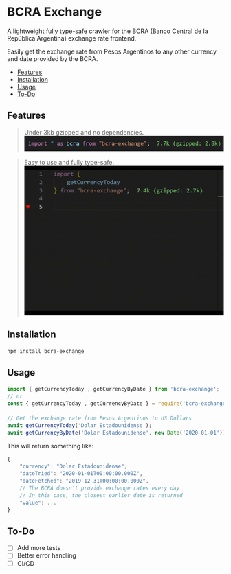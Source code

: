 # BCRA Exchange
A lightweight fully type-safe crawler for the BCRA (Banco Central de la República Argentina) exchange rate frontend.

Easily get the exchange rate from Pesos Argentinos to any other currency and date provided by the BCRA.

- [Features](#features)
- [Installation](#installation)
- [Usage](#usage)
- [To-Do](#to-do)

## Features
> Under 3kb gzipped and no dependencies.
![7.7k (gzipped: 2.8k)](./resources/size.png)

> Easy to use and fully type-safe.
![Fully type-safe](./resources/usage.gif)

## Installation
```bash
npm install bcra-exchange
```

## Usage
```typescript
import { getCurrencyToday , getCurrencyByDate } from 'bcra-exchange';
// or
const { getCurrencyToday , getCurrencyByDate } = require('bcra-exchange');

// Get the exchange rate from Pesos Argentinos to US Dollars
await getCurrencyToday('Dolar Estadounidense');
await getCurrencyByDate('Dolar Estadounidense', new Date('2020-01-01'));
```

This will return something like:
```javascript
{
    "currency": "Dolar Estadounidense",
    "dateTried": "2020-01-01T00:00:00.000Z",
    "dateFetched": "2019-12-31T00:00:00.000Z", 
    // The BCRA doesn't provide exchange rates every day
    // In this case, the closest earlier date is returned
    "value": ...
}
```

## To-Do
- [ ] Add more tests
- [ ] Better error handling
- [ ] CI/CD